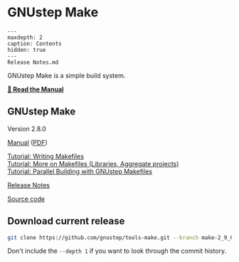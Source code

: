 # GNUstep Make

```{toctree}
---
maxdepth: 2
caption: Contents
hidden: true
---
Release Notes.md
```

GNUstep Make is a simple build system. 

**<a href="../../../../GSDoc/Make/Manual/gs-base/index.html">📖 Read the Manual</a>**

## GNUstep Make

Version 2.8.0

<a href="../../../../GSDoc/Make/Manual/gs-base/index.html">Manual</a> (<a href="../../../../GSDoc/Base/ProgrammingManual/gs-base.pdf">PDF</a>)

[Tutorial: Writing Makefiles](https://web.archive.org/web/20211006234718if_/http://www.gnustep.it//nicola/Tutorials/WritingMakefiles/index.html)  
[Tutorial: More on Makefiles (Libraries, Aggregate projects)](https://web.archive.org/web/20211006234718if_/http://www.gnustep.it//nicola/Tutorials/MoreOnMakefiles/index.html)  
[Tutorial: Parallel Building with GNUstep Makefiles](https://web.archive.org/web/20211006234718if_/http://www.gnustep.it//nicola/Tutorials/ParallelBuildingMakefiles/index.html)

[Release Notes](http://gnustep.org/resources/documentation/Developer/Make/ReleaseNotes/RELEASENOTES)

[Source code](https://github.com/gnustep/tools-make)

## Download current release

```bash
git clone https://github.com/gnustep/tools-make.git --branch make-2_9_0 --depth 1
```
Don't include the `--depth 1` if you want to look through the commit history.